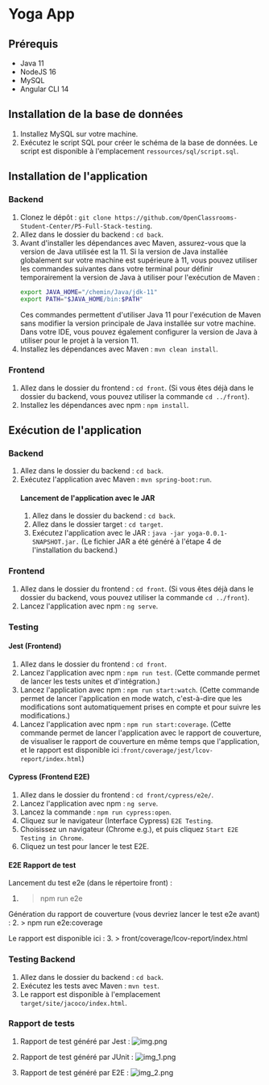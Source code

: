 # Yoga App

## Prérequis

- Java 11
- NodeJS 16
- MySQL
- Angular CLI 14

## Installation de la base de données

1. Installez MySQL sur votre machine.
2. Exécutez le script SQL pour créer le schéma de la base de données. Le script est disponible à l'emplacement `ressources/sql/script.sql`.

## Installation de l'application

### Backend

1. Clonez le dépôt : `git clone https://github.com/OpenClassrooms-Student-Center/P5-Full-Stack-testing`.
2. Allez dans le dossier du backend : `cd back`.
3. Avant d'installer les dépendances avec Maven, assurez-vous que la version de Java utilisée est la 11. Si la version de Java installée globalement sur votre machine est supérieure à 11, vous pouvez utiliser les commandes suivantes dans votre terminal pour définir temporairement la version de Java à utiliser pour l'exécution de Maven :
    ```bash
    export JAVA_HOME="/chemin/Java/jdk-11"
    export PATH="$JAVA_HOME/bin:$PATH"
    ```
    Ces commandes permettent d'utiliser Java 11 pour l'exécution de Maven sans modifier la version principale de Java installée sur votre machine.
    Dans votre IDE, vous pouvez également configurer la version de Java à utiliser pour le projet à la version 11.
4. Installez les dépendances avec Maven : `mvn clean install`.

### Frontend
1. Allez dans le dossier du frontend : `cd front`. (Si vous êtes déjà dans le dossier du backend, vous pouvez utiliser la commande `cd ../front`).
2. Installez les dépendances avec npm : `npm install`.

## Exécution de l'application

### Backend 
1. Allez dans le dossier du backend : `cd back`. 
2. Exécutez l'application avec Maven : `mvn spring-boot:run`.
   #### Lancement de l'application avec le JAR
    1. Allez dans le dossier du backend : `cd back`.
    2. Allez dans le dossier target : `cd target`.
    3. Exécutez l'application avec le JAR : `java -jar yoga-0.0.1-SNAPSHOT.jar.` (Le fichier JAR a été généré à l'étape 4 de l'installation du backend.)

### Frontend
1. Allez dans le dossier du frontend : `cd front`. (Si vous êtes déjà dans le dossier du backend, vous pouvez utiliser la commande `cd ../front`).
2. Lancez l'application avec npm : `ng serve`.


### Testing 
#### Jest (Frontend)
1. Allez dans le dossier du frontend : `cd front`.
2. Lancez l'application avec npm : `npm run test`. (Cette commande permet de lancer les tests unites et d'intégration.)
3. Lancez l'application avec npm : `npm run start:watch`. (Cette commande permet de lancer l'application en mode watch, c'est-à-dire que les modifications sont automatiquement prises en compte et pour suivre les modifications.)
4. Lancez l'application avec npm : `npm run start:coverage`. (Cette commande permet de lancer l'application avec le rapport de couverture, de visualiser le rapport de couverture en même temps que l'application, et le rapport est disponible ici :`front/coverage/jest/lcov-report/index.html`)

#### Cypress (Frontend E2E)
1. Allez dans le dossier du frontend : `cd front/cypress/e2e/`.
2. Lancez l'application avec npm : `ng serve`.
3. Lancez la commande : `npm run cypress:open`.
4. Cliquez sur le navigateur (Interface Cypress) `E2E Testing`.
5. Choisissez un navigateur (Chrome e.g.), et puis cliquez `Start E2E Testing in Chrome`.
6. Cliquez un test pour lancer le test E2E.


#### E2E Rapport de test 
Lancement du test e2e (dans le répertoire front) :
1. > npm run e2e

Génération du rapport de couverture (vous devriez lancer le test e2e avant) :
2.  > npm run e2e:coverage

Le rapport est disponible ici :
3. > front/coverage/lcov-report/index.html
   
### Testing Backend
1. Allez dans le dossier du backend : `cd back`. 
2. Exécutez les tests avec Maven : `mvn test`. 
3. Le rapport est disponible à l'emplacement `target/site/jacoco/index.html`.

### Rapport de tests
1. Rapport de test généré par Jest :
![img.png](img.png)

2. Rapport de test généré par JUnit :
![img_1.png](img_1.png)

3. Rapport de test généré par E2E :
![img_2.png](img_2.png)